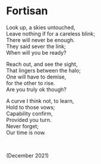 # Fortisan
<!-- #SQUARK live!
| dest = poetry/fortisan
| style = poetry
| index = poetry
| shard = #INDEX / melodramatic
| date = 2021 December
-->

Look up, a skies untouched,  
Leave nothing if for a careless blink;  
There will never be enough.  
They said sever the link;  
When will you be ready?  

Reach out, and see the sight,  
That lingers between the halo;  
One will have to demise,  
for the other to rise.  
Are you truly ok though?  

A curve I think not, to learn,  
Hold to those vows;  
Capability confirm,  
Provided you turn.  
Never forget;  
Our time is now.  


<br>


(December 2021)
